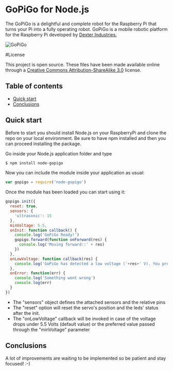 GoPiGo for Node.js
=======

The GoPiGo is a delightful and complete robot for the Raspberry Pi that turns your Pi into a fully operating robot.  GoPiGo is a mobile robotic platform for the Raspberry Pi developed by [Dexter Industries.](http://www.dexterindustries.com/GoPiGo)  

![ GoPiGo ](https://raw.githubusercontent.com/DexterInd/GoPiGo/master/GoPiGo_Chassis-300.jpg)

#License

This project is open source.  These files have been made available online through a [Creative Commons Attribution-ShareAlike 3.0](http://creativecommons.org/licenses/by-sa/3.0/) license.

## Table of contents

- [Quick start](#quick-start)
- [Conclusions](#conclusions)

## Quick start

Before to start you should install Node.js on your RaspberryPi and clone the repo on your local environment. 
Be sure to have npm installed and then you can proceed installing the package.

Go inside your Node.js application folder and type
```bash
$ npm install node-gopigo
```
Now you can include the module inside your application as usual:
```javascript
var gopigo = require('node-gopigo')
```

Once the module has been loaded you can start using it:
```javascript
gopigo.init({
  reset: true,
  sensors: {
    'ultrasonic': 15
  },
  minVoltage: 5.5,
  onInit: function callback() {
    console.log('GoPiGo Ready!')
    gopigo.forward(function onForward(res) {
      console.log('Moving forward::' + res)
    })
  },
  onLowVoltage: function callback(res) {
    console.log('GoPiGo has detected a low voltage ('+res+' V). You probably shut down the system securely in order to avoid issues.')
  },
  onError: function(err) {
    console.log('Something went wrong')
    console.log(err)
  }
})
```

* The "sensors" object defines the attached sensors and the relative pins
* The "reset" option will reset the servo's position and the leds' status after the init.
* The "onLowVoltage" callback will be invoked in case of the voltage drops under 5.5 Volts (default value) or the preferred value passed through the "minVoltage" parameter

## Conclusions
A lot of improvements are waiting to be implemented so be patient and stay focused! :-)